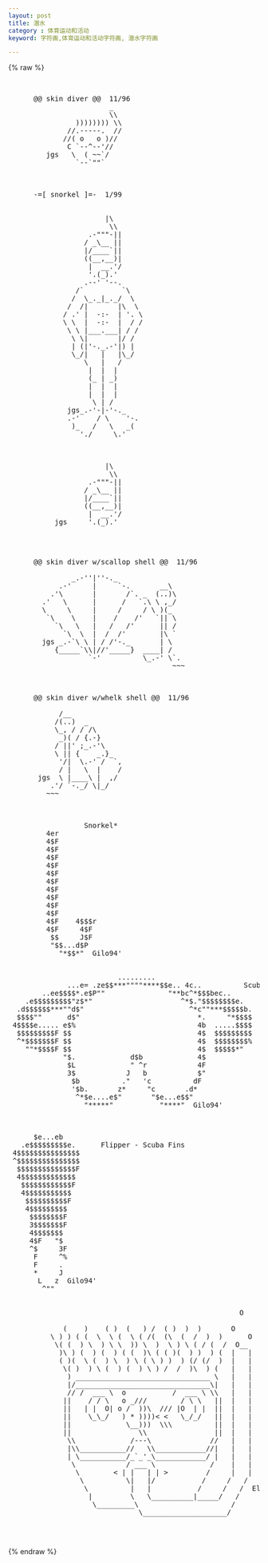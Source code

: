 ```yaml
---
layout: post
title: 潜水
category : 体育运动和活动
keyword: 字符画,体育运动和活动字符画, 潜水字符画

---
```

{% raw %}
<pre>


      @@ skin diver @@  11/96
                        _
                        \\
                )))))))) \\
              //.-----.  //
             //( o   o )//
              C `--^--'//
         jgs   \  ( ~~`/
                `--`""`

       

      -=[ snorkel ]=-  1/99


                       |\
                        \\
                   .-"""-||
                  / _\__ ||
                  |/____`||
                  ((__,__)|
                   |  __.'/
                   '.(_).'
                  .--' '--.
                /`         `\
               /  \_._|_._/  \
              /  /|       |\  \
             / .' |  -:-  | '. \
             \ \  |  -:-  |  / /
              \ \ |___.___| / / 
               \ \|       |/ /
               | (|'-._.-'|) |
               \_/|   |   |\_/
                  \   |   /
                   |  |  |
                   (_ | _)
                   |  |  |
                   |  |  |
                    \ | /
              jgs_.-'-|-'-._
              .-'    / \    '-.
               )_   /   \   _(
                 './     \.'



                       |\
                        \\
                   .-"""-||
                  / _\__ ||
                  |/____`||
                  ((__,__)|
                   |  __.'/
           jgs     '.(_).'



       
      @@ skin diver w/scallop shell @@  11/96

               _.-''|''-._ 
            .-'     |     `-.       __\
          .'\       |       /`. _  (..)\
        .'   \      |      /   `.\ \ ,_/ 
        \     \     |     /     / \ )(_ 
         `\    \    |    /    /'   `|| \
           `\   \   |   /   /'      || /
             `\  \  |  /  /'        |\ `
        jgs _.-`\ \ | / /'-._       | \
           {_____`\\|//'_____}  ____| /
                   `-'          \_.-' \`.
                                       ~~~ 


       
      @@ skin diver w/whelk shell @@  11/96

            /__
           /(..)  _
           \_, / / /\
            _)( / {.-}
           / ||' ;_.-'\ 
           \ || {    _.}_
            '/|  \.-' /  `,
            / |   \  |    /
       jgs  \ |____\ |  ,/
          .'/ `-._/ \|_/
         ~~~



                  Snorkel*
         4er
         4$F
         4$F
         4$F
         4$F
         4$F
         4$F
         4$F
         4$F
         4$F
         4$F
         4$F    4$$$r
         4$F     4$F
          $$     J$F
          "$$...d$P
            "*$$*"  Gilo94'


                          .........
              ...e= .ze$$***""""****$$e.. 4c..          Scuba Mask
        ..ee$$$$*.e$P""               "**bc^*$$$bec..
    .e$$$$$$$$$"z$*"                     ^*$."$$$$$$$$e.
  .d$$$$$$***""d$"                         ^*c""***$$$$$b.
  $$$$""      d$"                            *.     "*$$$$
 4$$$$e..... e$%                             4b  .....$$$$
  $$$$$$$$$F $$                              4$  $$$$$$$$$
  ^*$$$$$$$F $$                              4$  $$$$$$$$%
    ""*$$$$F $$                              4$  $$$$$*"
             "$.             d$b             4$
              $L             " ^r            4F
              3$            J   b            $"
               $b          ."   'c          dF
               '$b.       z*     "c       .d*
                ^*$e....e$"       "$e...e$$"
                  "*****"           "****"  Gilo94'



      $e...eb
   .e$$$$$$$$$e.      Flipper - Scuba Fins
 4$$$$$$$$$$$$$$$
 ^$$$$$$$$$$$$$$$
  $$$$$$$$$$$$$$F
  4$$$$$$$$$$$$$
   $$$$$$$$$$$$F
   4$$$$$$$$$$$
    $$$$$$$$$$F
    4$$$$$$$$$
     $$$$$$$$F
     3$$$$$$$F
     4$$$$$$$
     4$F   "$
     ^$     3F
      F     ^%
      F     .
      *     J
       L   z  Gilo94'
        ^""


                                                       O

             (    )    ( )  (   ) /  ( )  )  )       O
          \ ) ) ( (  \  \ (  \ ( /(  (\  (  /  )  )      O
           \( (  ) \  ) \ \  )) \  )  \ ) \ ( / (  /  O__
            )\ ) (  ) (  ) ( (  )\ ( ( )(  ) )  ) (  |   |
            ( )(  \ (  ) \  ) \ ( \ ) )  ) (/ (/  )  |   |
             \( )  ) \ (  ) (  ) \ ) /  /  )\  ) (   |   |
              ) ________________________________ \   |   |
              |/________________________________\|   |   |
              // /  ___ \  o           /  ___ \ \\   |   |
             ||    / / \   o _///        / \ \   ||  |   |
             ||   | |  O| o /  ))\  /// |O  | |  ||  |   |
             ||    \_\_/   ) * ))))< <   \_/_/   ||  |   |
             ||             \__)))  \\\          ||  |   |
             ||                \\                ||  |   |
              \\             /---\              //   |   |
              |\\___________//   \\____________//|   |   |
              | \___________/_`_'_\____________/ |   |   |
               \            / ___ \             /    |   |
                \        < | |   | | >         /     |   |
                 \          \|   |/           /     /   /
                  \          |   |           /     /   /  Elissa Potier
                   |         \   \__________|_____/   /
                    \_________\                      /
                               \____________________/


 </pre>
{% endraw %}
